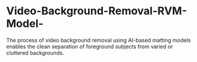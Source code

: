 # Video-Background-Removal-RVM-Model-
The process of video background removal using AI-based matting models enables the clean separation of foreground subjects from varied or cluttered backgrounds.
